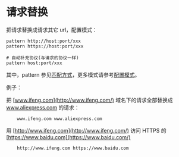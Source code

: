 # 请求替换

把请求替换成请求其它 url，配置模式：

	pattern http://host:port/xxx
	pattern https://host:port/xxx

	# 自动补充协议(与请求的协议一样)
	pattern host:port/xxx

其中，pattern 参见[匹配方式](pattern.md)，更多模式请参考[配置模式](mode.md)。

例子：

把 [www.ifeng.com](http://www.ifeng.com/) 域名下的请求全部替换成 www.aliexpress.com 的请求：

		www.ifeng.com www.aliexpress.com

用 [http://www.ifeng.com](http://www.ifeng.com/) 访问 HTTPS 的[https://www.baidu.com](https://www.baidu.com/)

		http://www.ifeng.com https://www.baidu.com
